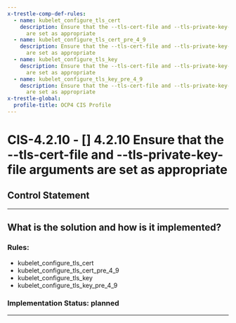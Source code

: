 ```yaml
---
x-trestle-comp-def-rules:
  - name: kubelet_configure_tls_cert
    description: Ensure that the --tls-cert-file and --tls-private-key-file arguments
      are set as appropriate
  - name: kubelet_configure_tls_cert_pre_4_9
    description: Ensure that the --tls-cert-file and --tls-private-key-file arguments
      are set as appropriate
  - name: kubelet_configure_tls_key
    description: Ensure that the --tls-cert-file and --tls-private-key-file arguments
      are set as appropriate
  - name: kubelet_configure_tls_key_pre_4_9
    description: Ensure that the --tls-cert-file and --tls-private-key-file arguments
      are set as appropriate
x-trestle-global:
  profile-title: OCP4 CIS Profile
---
```


# CIS-4.2.10 - \[\] 4.2.10 Ensure that the --tls-cert-file and --tls-private-key-file arguments are set as appropriate

## Control Statement

______________________________________________________________________

## What is the solution and how is it implemented?

<!-- For implementation status enter one of: implemented, partial, planned, alternative, not-applicable -->

<!-- Note that the list of rules under ### Rules: is read-only and changes will not be captured after assembly to JSON -->

<!-- Enter possible prose for implementation response at the control level here, after this comment -->

### Rules:

  - kubelet_configure_tls_cert
  - kubelet_configure_tls_cert_pre_4_9
  - kubelet_configure_tls_key
  - kubelet_configure_tls_key_pre_4_9

### Implementation Status: planned

______________________________________________________________________

